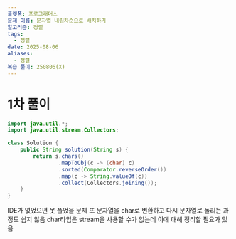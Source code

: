 ```yaml
---
플랫폼: 프로그래머스
문제 이름: 문자열 내림차순으로 배치하기
알고리즘: 정렬
tags:
  - 정렬
date: 2025-08-06
aliases:
  - 정렬
복습 풀이: 250806(X)
---
```

# 1차 풀이
```java
import java.util.*;
import java.util.stream.Collectors;

class Solution {
    public String solution(String s) {
        return s.chars()
                .mapToObj(c -> (char) c)
                .sorted(Comparator.reverseOrder())
                .map(c -> String.valueOf(c))
                .collect(Collectors.joining());       
    }
}
```
IDE가 없었으면 못 풀었을 문제
또 문자열을 char로 변환하고 다시 문자열로 돌리는 과정도 쉽지 않음
char타입은 stream을 사용할 수가 없는데 이에 대해 정리할 필요가 있음